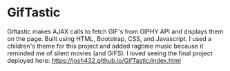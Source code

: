 # GifTastic

Giftastic makes AJAX calls to fetch GIF's from GIPHY API and displays them on the page. Built using HTML, Bootstrap, CSS, and Javascript. I used a children's theme for this project and added ragtime music because it reminded me of silent movies (and GIFS). I loved seeing the final project deployed here: https://josh432.github.io/GifTastic/index.html
